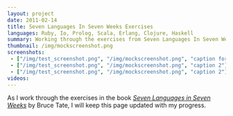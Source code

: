 ```yaml
---
layout: project
date: 2011-02-14
title: Seven Languages In Seven Weeks Exercises
languages: Ruby, Io, Prolog, Scala, Erlang, Clojure, Haskell
summary: Working through the exercises from Seven Languages In Seven Weeks.
thumbnail: /img/mockscreenshot.png
screenshots: 
 - ["/img/test_screenshot.png", "/img/mockscreenshot.png", "caption for"]
 - ["/img/test_screenshot.png", "/img/mockscreenshot.png", "caption 2"]
 - ["/img/test_screenshot.png", "/img/mockscreenshot.png", "caption 2"]
videos:
---
```


As I work through the exercises in the book [*Seven Languages in Seven
Weeks*](http://www.pragprog.com/titles/btlang/seven-languages-in-seven-weeks) by
Bruce Tate, I will keep this page updated with my progress.
